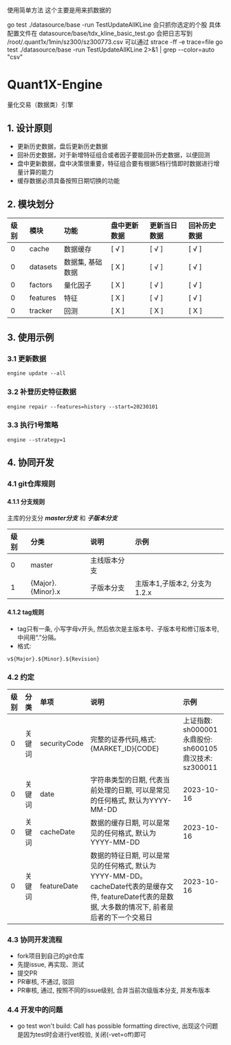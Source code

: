 使用简单方法
这个主要是用来抓数据的

go test ./datasource/base -run TestUpdateAllKLine 
会只抓你选定的个股
具体配置文件在
datasource/base/tdx_kline_basic_test.go
会把日志写到
/root/.quant1x/1min/sz300/sz300773.csv
可以通过 strace -ff -e trace=file go test ./datasource/base -run TestUpdateAllKLine 2>&1 | grep --color=auto "csv"


Quant1X-Engine
===

量化交易（数据类）引擎

## 1. 设计原则
- 更新历史数据，盘后更新历史数据
- 回补历史数据，对于新增特征组合或者因子要能回补历史数据，以便回测
- 盘中更新数据，盘中决策很重要，特征组合要有根据5档行情即时数据进行增量计算的能力
- 缓存数据必须具备按照日期切换的功能

## 2. 模块划分

| 级别 | 模块       | 功能        | 盘中更新数据 | 更新当日数据 | 回补历史数据 |
|:---|:---------|:----------|:-------|:-------|:-------|
| 0  | cache    | 数据缓存      | [ √ ]  | [ √ ]  | [ √ ]  |
| 0  | datasets | 数据集, 基础数据 | [ X ]  | [ √ ]  | [ √ ]  |
| 0  | factors  | 量化因子      | [ X ]  | [ √ ]  | [ √ ]  |
| 0  | features | 特征        | [ X ]  | [ √ ]  | [ √ ]  |
| 0  | tracker  | 回测        | [ X ]  | [ X ]  | [ X ]  |

## 3. 使用示例

### 3.1 更新数据

```shell
engine update --all
```

### 3.2 补登历史特征数据

```shell
engine repair --features=history --start=20230101
```

### 3.3 执行1号策略

```shell
engine --strategy=1
```

## 4. 协同开发

### 4.1 git仓库规则

#### 4.1.1 分支规则

主库的分支分 ***master分支*** 和 ***子版本分支***

| 级别 | 分类                | 说明     | 示例                  | 
|:---|:------------------|:-------|:--------------------|
| 0  | master            | 主线版本分支 |                     |
| 1  | {Major}.{Minor}.x | 子版本分支  | 主版本1,子版本2, 分支为1.2.x |

#### 4.1.2 tag规则

- tag只有一条, 小写字母v开头, 然后依次是主版本号、子版本号和修订版本号, 中间用“.”分隔。
- 格式:

```shell
v${Major}.${Minor}.${Revision}
```

### 4.2 约定

| 级别 | 分类  | 单项           | 说明                                                                                             | 示例                                                   | 
|:---|:----|:-------------|:-----------------------------------------------------------------------------------------------|:-----------------------------------------------------|
| 0  | 关键词 | securityCode | 完整的证券代码,格式:{MARKET_ID}{CODE}                                                                   | 上证指数: sh000001</br>永鼎股份: sh600105</br>鼎汉技术: sz300011 |
| 0  | 关键词 | date         | 字符串类型的日期, 代表当前处理的日期, 可以是常见的任何格式, 默认为YYYY-MM-DD                                                 | 2023-10-16                                           |
| 0  | 关键词 | cacheDate    | 数据的缓存日期, 可以是常见的任何格式, 默认为YYYY-MM-DD                                                             | 2023-10-16                                           |
| 0  | 关键词 | featureDate  | 数据的特征日期, 可以是常见的任何格式, 默认为YYYY-MM-DD。cacheDate代表的是缓存文件, featureDate代表的是数据, 大多数的情况下, 前者是后者的下一个交易日 | 2023-10-16                                           |

### 4.3 协同开发流程

- fork项目到自己的git仓库
- 先提issue, 再实现、测试
- 提交PR
- PR审核, 不通过, 驳回
- PR审核, 通过, 按照不同的issue级别, 合并当前次级版本分支, 并发布版本

### 4.4 开发中的问题

- go test won't build: Call has possible formatting directive, 出现这个问题是因为test时会进行vet校验, 关闭(-vet=off)即可
